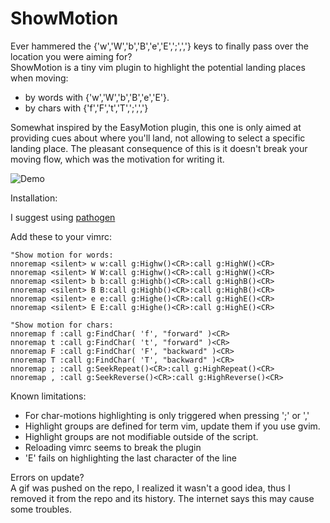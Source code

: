 ShowMotion
==========

Ever hammered the {'w','W','b','B','e','E',';',','} keys to finally pass over the location you were aiming for?  
ShowMotion is a tiny vim plugin to highlight the potential landing places when moving:

* by words with {'w','W','b','B','e','E'}.
* by chars with {'f','F','t','T',';',','}

Somewhat inspired by the EasyMotion plugin, this one is only aimed at providing cues about where you'll land, not allowing to select a specific landing place. The pleasant consequence of this is it doesn't break your moving flow, which was the motivation for writing it.

 ![Demo](https://i.imgur.com/sWUqiF3.gif)

Installation:

 I suggest using [pathogen](https://github.com/tpope/vim-pathogen)


Add these to your vimrc:  

    "Show motion for words:  
    nnoremap <silent> w w:call g:Highw()<CR>:call g:HighW()<CR>  
    nnoremap <silent> W W:call g:Highw()<CR>:call g:HighW()<CR>  
    nnoremap <silent> b b:call g:Highb()<CR>:call g:HighB()<CR>  
    nnoremap <silent> B B:call g:Highb()<CR>:call g:HighB()<CR>  
    nnoremap <silent> e e:call g:Highe()<CR>:call g:HighE()<CR>  
    nnoremap <silent> E E:call g:Highe()<CR>:call g:HighE()<CR>  

    "Show motion for chars:  
    nnoremap f :call g:FindChar( 'f', "forward" )<CR>  
    nnoremap t :call g:FindChar( 't', "forward" )<CR>  
    nnoremap F :call g:FindChar( 'F', "backward" )<CR>  
    nnoremap T :call g:FindChar( 'T', "backward" )<CR>  
    nnoremap ; :call g:SeekRepeat()<CR>:call g:HighRepeat()<CR>
    nnoremap , :call g:SeekReverse()<CR>:call g:HighReverse()<CR>


Known limitations:

* For char-motions highlighting is only triggered when pressing ';' or ','
* Highlight groups are defined for term vim, update them if you use gvim.
* Highlight groups are not modifiable outside of the script.
* Reloading vimrc seems to break the plugin
* 'E' fails on highlighting the last character of the line


Errors on update?  
 A gif was pushed on the repo, I realized it wasn't a good idea, thus I removed it from the repo and its history. The internet says this may cause some troubles.
